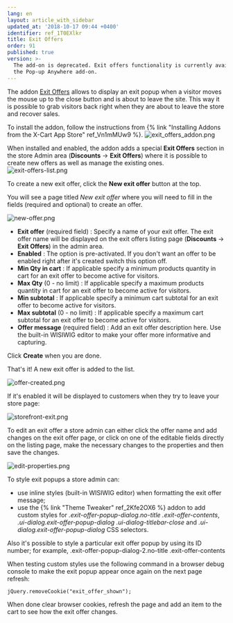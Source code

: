 ```yaml
---
lang: en
layout: article_with_sidebar
updated_at: '2018-10-17 09:44 +0400'
identifier: ref_1T0EXlkr
title: Exit Offers
order: 91
published: true
version: >-
  The add-on is deprecated. Exit offers functionality is currently available in
  the Pop-up Anywhere add-on.
---
```

The addon [Exit Offers](https://market.x-cart.com/addons/exit-offers.html "Exit Offers") allows to display an exit popup when a visitor moves the mouse up to the close button and is about to leave the site. This way it is possible to grab visitors back right when they are about to leave the store and recover sales.

To install the addon, follow the instructions from {% link "Installing Addons from the X-Cart App Store" ref_Vn1mMUw9 %}.
![exit_offers_addon.png]({{site.baseurl}}/attachments/ref_1T0EXlkr/exit_offers_addon.png)

When installed and enabled, the addon adds a special **Exit Offers** section in the store Admin area (**Discounts** -> **Exit Offers**) where it is possible to create new offers as well as manage the existing ones. 
![exit-offers-list.png]({{site.baseurl}}/attachments/ref_1T0EXlkr/exit-offers-list.png)

To create a new exit offer, click the **New exit offer** button at the top. 

You will see a page titled _New exit offer_ where you will need to fill in the fields (required and optional) to create an offer.

![new-offer.png]({{site.baseurl}}/attachments/ref_1T0EXlkr/new-offer.png)

* **Exit offer** (required field) : Specify a name of your exit offer. The exit offer name will be displayed on the exit offers listing page (**Discounts** -> **Exit Offers**) in the admin area.
* **Enabled** : The option is pre-activated. If you don't want an offer to be enabled right after it's created switch this option off. 
* **Min Qty in cart** : If applicable specify a minimum products quantity in cart for an exit offer to become active for visitors.
* **Max Qty** (0 - no limit) : If applicable specify a maximum products quantity in cart for an exit offer to become active for visitors.
* **Min subtotal** : If applicable specify a minimum cart subtotal for an exit offer to become active for visitors.
* **Max subtotal** (0 - no limit) : If applicable specify a maximum cart subtotal for an exit offer to become active for visitors.
* **Offer message** (required field) : Add an exit offer description here. Use the built-in WISIWIG editor to make your offer more informative and capturing.

Click **Create** when you are done.

That's it! A new exit offer is added to the list.

![offer-created.png]({{site.baseurl}}/attachments/ref_1T0EXlkr/offer-created.png)

If it's enabled it will be displayed to customers when they try to leave your store page:

![storefront-exit.png]({{site.baseurl}}/attachments/ref_1T0EXlkr/storefront-exit.png)

To edit an exit offer a store admin can either click the offer name and add changes on the exit offer page, or click on one of the editable fields directly on the listing page, make the necessary changes to the properties and then save the changes.

![edit-properties.png]({{site.baseurl}}/attachments/ref_1T0EXlkr/edit-properties.png)

To style exit popups a store admin can:

* use inline styles (built-in WISIWIG editor) when formatting the exit offer message;
* use the {% link "Theme Tweaker" ref_2Kfe2OX6 %} addon to add custom styles for _.exit-offer-popup-dialog.no-title .exit-offer-contents_, _.ui-dialog.exit-offer-popup-dialog .ui-dialog-titlebar-close_ and _.ui-dialog.exit-offer-popup-dialog_ CSS selectors.

Also it's possible to style a particular exit offer popup by using its ID number; for example, .exit-offer-popup-dialog-2.no-title .exit-offer-contents

When testing custom styles use the following command in a browser debug console to make the exit popup appear once again on the next page refresh: 
```
jQuery.removeCookie("exit_offer_shown");
```

When done clear browser cookies, refresh the page and add an item to the cart to see how the exit offer changes.
